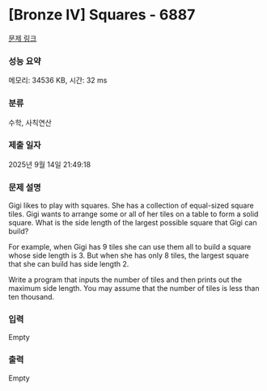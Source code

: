 # [Bronze IV] Squares - 6887 

[문제 링크](https://www.acmicpc.net/problem/6887) 

### 성능 요약

메모리: 34536 KB, 시간: 32 ms

### 분류

수학, 사칙연산

### 제출 일자

2025년 9월 14일 21:49:18

### 문제 설명

<p>Gigi likes to play with squares. She has a collection of equal-sized square tiles. Gigi wants to arrange some or all of her tiles on a table to form a solid square. What is the side length of the largest possible square that Gigi can build?</p>

<p>For example, when Gigi has 9 tiles she can use them all to build a square whose side length is 3. But when she has only 8 tiles, the largest square that she can build has side length 2.</p>

<p>Write a program that inputs the number of tiles and then prints out the maximum side length. You may assume that the number of tiles is less than ten thousand.</p>

### 입력 

 Empty

### 출력 

 Empty

